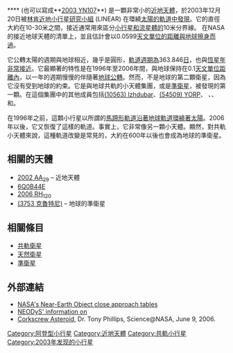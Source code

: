 **** (也可以寫成**[2003
YN107](https://zh.wikipedia.org/wiki/天體命名#小行星 "wikilink")**)
是一顆非常小的[近地天體](https://zh.wikipedia.org/wiki/近地天體 "wikilink")，於2003年12月20日被[林肯近地小行星研究小組](../Page/林肯近地小行星研究小組.md "wikilink")
(LINEAR)
在環繞[太陽的軌道中發現](https://zh.wikipedia.org/wiki/太陽 "wikilink")。它的直徑大約在10-30米之間，接近通常用來區分[小行星和](https://zh.wikipedia.org/wiki/小行星 "wikilink")[流星體的](https://zh.wikipedia.org/wiki/流星體 "wikilink")10米分界線。
在NASA的接近地球天體的清單上，並且估計會以0.0599[天文單位的距離與地球擦身而過](../Page/天文單位.md "wikilink")。

它公轉太陽的週期與地球相近，幾乎是圓形，[軌道週期為](https://zh.wikipedia.org/wiki/軌道週期 "wikilink")363.846[日](../Page/日.md "wikilink")，也與[恆星年非常接近](https://zh.wikipedia.org/wiki/恆星年 "wikilink")。它最顯著的特性是在1996年至2006年間，與地球保持在0.1[天文單位距離內](../Page/天文單位.md "wikilink")，以一年的週期慢慢的伴隨著[地球公轉](../Page/地球.md "wikilink")。然而，不是地球的第二顆衛星，因為它沒有受到地球的約束。它是與地球共軌的小天體集團，或是[準衛星](../Page/準衛星.md "wikilink")，被發現的第一顆。在這個集團中的其他成員包括[(10563)
Izhdubar](https://zh.wikipedia.org/wiki/小行星10563 "wikilink")、[(54509)
YORP](../Page/小行星54509.md "wikilink")、 、、和。

在1996年之前，這顆小行星以所謂的[馬蹄形軌道沿著地球軌道環繞著太陽](../Page/馬蹄形軌道.md "wikilink")。2006年以後，它又恢復了這樣的軌道。事實上，它非常像另一顆小天體。顯然，對共軌小天體來說，這種軌道改變是常見的，大約在600年以後也會成為地球的準衛星。

## 相關的天體

  - [2002 AA<sub>29</sub>](../Page/2002_AA29.md "wikilink") – 近地天體
  - [6Q0B44E](https://zh.wikipedia.org/wiki/6Q0B44E "wikilink")
  - [2006 RH<sub>120</sub>](../Page/2006_RH120.md "wikilink")
  - [(3753 克魯特尼)](../Page/小行星3753.md "wikilink") – 地球的準衛星

## 相關條目

  - [共軌衛星](https://zh.wikipedia.org/wiki/共軌組態#共軌衛星 "wikilink")
  - [天然衛星](https://zh.wikipedia.org/wiki/天然衛星 "wikilink")
  - [準衛星](../Page/準衛星.md "wikilink")

## 外部連結

  - [NASA's Near-Earth Object close approach
    tables](http://neo.jpl.nasa.gov/neo/close.html)
  - [NEODyS' information on
    ](http://newton.dm.unipi.it/cgi-bin/neodys/neoibo?objects:2003YN107;main)
  - [Corkscrew
    Asteroid](https://web.archive.org/web/20060929155325/http://science.nasa.gov/headlines/y2006/09jun_moonlets.htm),
    Dr. Tony Phillips, Science@NASA, June 9, 2006.

[Category:阿登型小行星](https://zh.wikipedia.org/wiki/Category:阿登型小行星 "wikilink")
[Category:近地天體](https://zh.wikipedia.org/wiki/Category:近地天體 "wikilink")
[Category:共軌小行星](https://zh.wikipedia.org/wiki/Category:共軌小行星 "wikilink")
[Category:2003年发现的小行星](https://zh.wikipedia.org/wiki/Category:2003年发现的小行星 "wikilink")